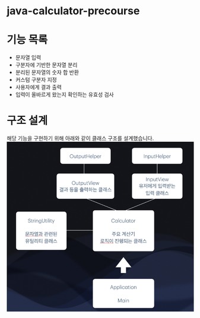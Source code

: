 # java-calculator-precourse

# 기능 목록
- 문자열 입력
- 구분자에 기반한 문자열 분리
- 분리된 문자열의 숫자 합 반환
- 커스텀 구분자 지정
- 사용자에게 결과 출력
- 입력이 올바르게 왔는지 확인하는 유효성 검사

# 구조 설계
해당 기능을 구현하기 위해 아래와 같이 클래스 구조를 설계했습니다.
![init_architecture.png](init_architecture.png)